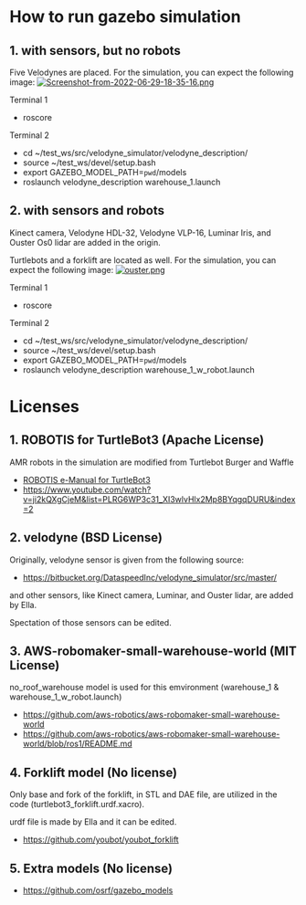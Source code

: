 # How to run gazebo simulation
## 1. with sensors, but no robots 
Five Velodynes are placed.
For the simulation, you can expect the following image:
[![Screenshot-from-2022-06-29-18-35-16.png](https://i.postimg.cc/rwwBbMn7/Screenshot-from-2022-06-29-18-35-16.png)](https://postimg.cc/bs4VScjR)


Terminal 1
- roscore

Terminal 2
- cd ~/test_ws/src/velodyne_simulator/velodyne_description/
- source ~/test_ws/devel/setup.bash
- export GAZEBO_MODEL_PATH=`pwd`/models
- roslaunch velodyne_description warehouse_1.launch

## 2. with sensors and robots 
Kinect camera, Velodyne HDL-32, Velodyne VLP-16, Luminar Iris, and Ouster Os0 lidar are added in the origin.

Turtlebots and a forklift are located as well.
For the simulation, you can expect the following image:
[![ouster.png](https://i.postimg.cc/44vjxmjr/ouster.png)](https://postimg.cc/yWdLfY1P)

Terminal 1
- roscore

Terminal 2
- cd ~/test_ws/src/velodyne_simulator/velodyne_description/
- source ~/test_ws/devel/setup.bash
- export GAZEBO_MODEL_PATH=`pwd`/models
- roslaunch velodyne_description warehouse_1_w_robot.launch

# Licenses

## 1. ROBOTIS for TurtleBot3 (Apache License)
AMR robots in the simulation are modified from Turtlebot Burger and Waffle
- [ROBOTIS e-Manual for TurtleBot3](http://turtlebot3.robotis.com/)
- https://www.youtube.com/watch?v=ji2kQXgCjeM&list=PLRG6WP3c31_XI3wlvHlx2Mp8BYqgqDURU&index=2



## 2. velodyne (BSD License)
Originally, velodyne sensor is given from the following source:

- https://bitbucket.org/DataspeedInc/velodyne_simulator/src/master/

and other sensors, like Kinect camera, Luminar, and Ouster lidar, are added by Ella.

Spectation of those sensors can be edited.



## 3. AWS-robomaker-small-warehouse-world (MIT License) 
no_roof_warehouse model is used for this emvironment (warehouse_1 & warehouse_1_w_robot.launch)

- https://github.com/aws-robotics/aws-robomaker-small-warehouse-world
- https://github.com/aws-robotics/aws-robomaker-small-warehouse-world/blob/ros1/README.md



## 4. Forklift model (No license)
Only base and fork of the forklift, in STL and DAE file, are utilized in the code (turtlebot3_forklift.urdf.xacro).

urdf file is made by Ella and it can be edited.

- https://github.com/youbot/youbot_forklift



## 5. Extra models (No license)

- https://github.com/osrf/gazebo_models
